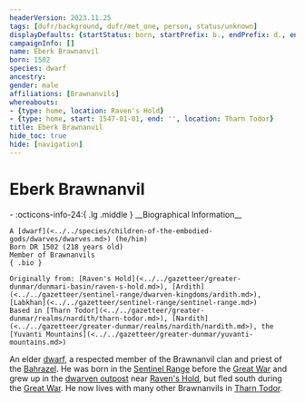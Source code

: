 ```yaml
---
headerVersion: 2023.11.25
tags: [dufr/background, dufr/met_one, person, status/unknown]
displayDefaults: {startStatus: born, startPrefix: b., endPrefix: d., endStatus: died}
campaignInfo: []
name: Eberk Brawnanvil
born: 1502
species: dwarf
ancestry:
gender: male
affiliations: [Brawnanvils]
whereabouts:
- {type: home, location: Raven's Hold}
- {type: home, start: 1547-01-01, end: '', location: Tharn Todor}
title: Eberk Brawnanvil
hide_toc: true
hide: [navigation]
---
```

# Eberk Brawnanvil
<div class="grid cards ext-narrow-margin ext-one-column" markdown>
- :octicons-info-24:{ .lg .middle } __Biographical Information__

    A [dwarf](<../../species/children-of-the-embodied-gods/dwarves/dwarves.md>) (he/him)  
    Born DR 1502 (218 years old)  
    Member of Brawnanvils  
    { .bio }

    Originally from: [Raven's Hold](<../../gazetteer/greater-dunmar/dunmari-basin/raven-s-hold.md>), [Ardith](<../../gazetteer/sentinel-range/dwarven-kingdoms/ardith.md>), [Labkhan](<../../gazetteer/sentinel-range/sentinel-range.md>)
    Based in [Tharn Todor](<../../gazetteer/greater-dunmar/realms/nardith/tharn-todor.md>), [Nardith](<../../gazetteer/greater-dunmar/realms/nardith/nardith.md>), the [Yuvanti Mountains](<../../gazetteer/greater-dunmar/yuvanti-mountains.md>)
</div>


An elder [dwarf](<../../species/children-of-the-embodied-gods/dwarves/dwarves.md>), a respected member of the Brawnanvil clan and priest of the [Bahrazel](<../../cosmology/gods/embodied-gods/bahrazel.md>). He was born in the [Sentinel Range](<../../gazetteer/sentinel-range/sentinel-range.md>) before the [Great War](<../../events/1500s/great-war.md>) and grew up in the [dwarven outpost](<../../gazetteer/greater-dunmar/dunmari-basin/dwarven-outpost-raven-s-hold.md>) near [Raven's Hold](<../../gazetteer/greater-dunmar/dunmari-basin/raven-s-hold.md>), but fled south during the [Great War](<../../events/1500s/great-war.md>). He now lives with many other Brawnanvils in [Tharn Todor](<../../gazetteer/greater-dunmar/realms/nardith/tharn-todor.md>). 
